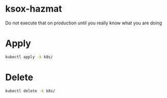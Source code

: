 # ksox-hazmat
Do not execute that on production until you really know what you are doing

# Apply
```sh
kubectl apply -k k8s/
```

# Delete
```sh
kubectl delete -k k8s/
```